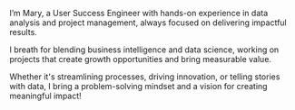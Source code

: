 I’m Mary, a User Success Engineer with hands-on experience in data analysis and project management, always focused on delivering impactful results.

I breath for blending business intelligence and data science, working on projects that create growth opportunities and bring measurable value.

Whether it's streamlining processes, driving innovation, or telling stories with data, I bring a problem-solving mindset and a vision for creating meaningful impact!


